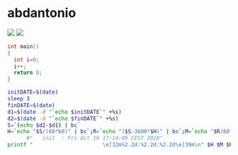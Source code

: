 # abdantonio

![](https://upload.wikimedia.org/wikipedia/commons/thumb/0/03/Flag_of_Italy.svg/280px-Flag_of_Italy.svg.png)                                                  ![](https://upload.wikimedia.org/wikipedia/commons/thumb/5/59/Flag_of_Lebanon.svg/280px-Flag_of_Lebanon.svg.png)


```c
int main()
{
  int i=0;
  i++;
  return 0;
}
```

```bash
initDATE=$(date)
sleep 3
finDATE=$(date)
d1=$(date -d "`echo $initDATE`" +%s)
d2=$(date -d "`echo $finDATE`" +%s)
S=`(echo $d2-$d1) | bc`
H=`echo "$S/(60*60)" | bc`;R=`echo "($S-3600*$H)" | bc`;M=`echo "$R/60" | bc`;R=`echo "($R-60*$M)" | bc`
      #"   init  : Fri Oct 19 17:14:09 CEST 2018"
printf "                      \e[32m%2.2d:%2.2d:%2.2d\e[39m\n" $H $M $R
```
